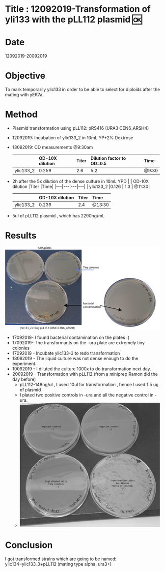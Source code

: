 
# Title : 12092019-Transformation of yli133 with the pLL112 plasmid :ok:

# Date
12092019-20092019
# Objective
To mark temporarily ylic133 in order to be able to select for diploids after the mating with yEK7a.

# Method
- Plasmid transformation using pLL112: pRS416 (URA3 CEN6_ARSH4)
- 12092019: Incubation of ylic133_2 in 10mL YP+2% Dextrose
- 13092019: OD measurements @9:30am

  |   | OD-10X dilution |Titer   |Dilution factor to OD=0.5   |Time|
  |---|---|---|---|---|
  | ylic133_2  |0.259   | 2.6  | 5.2  | @9:30 |
- 2h after the 5x dilution of the dense culture in 10mL YPD
  |   | OD-10X dilution |Titer   |Time|
  |---|---|---|---|
  | ylic133_2  |0.126   | 1.3  | @11:30|


  |   | OD-10X dilution |Titer   |Time|
  |---|---|---|---|
  | ylic133_2  |0.239   | 2.4  | @13:30|
- 5ul of pLL112 plasmid , which has 2290ng/mL
# Results
![](../images/17092019-ylic133_2+pLL112-results-contamination.png)
- 17092019- I found bacterial contamination on the plates :(
- 17092019- The transformants on the -ura plate are extremely tiny colonies
- 17092019 - Incubate ylic133-3 to redo transformation
- 18092019 - The  liquid culture was not dense enough to do the experiment.
- 19092019 - I diluted the culture 1000x to do transformation next day.
- 20092019 - Transformation with pLL112 (from a miniprep Ramon did the day before)
  - pLL112-148ng/ul , I used 10ul for transformation , hence I used 1.5 ug of plasmid
  - I plated two positive controls in -ura and all the negative control in -ura.
  - ![](../images/ylic133_3+pLL112_results_23092019.png)
# Conclusion
I got transformed strains which are going to be named: ylic134=ylic133_3+pLL112 (mating type alpha, ura3+)
